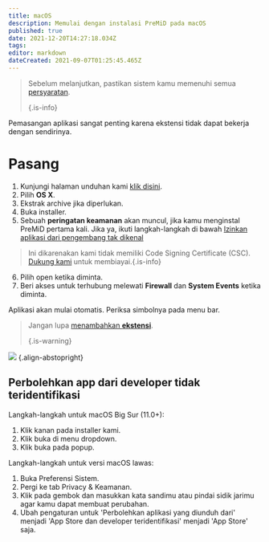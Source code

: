 ```yaml
---
title: macOS
description: Memulai dengan instalasi PreMiD pada macOS
published: true
date: 2021-12-20T14:27:18.034Z
tags:
editor: markdown
dateCreated: 2021-09-07T01:25:45.465Z
---
```


> Sebelum melanjutkan, pastikan sistem kamu memenuhi semua [persyaratan](/install/requirements). 
> 
> {.is-info}

Pemasangan aplikasi sangat penting karena ekstensi tidak dapat bekerja dengan sendirinya.

# Pasang
1. Kunjungi halaman unduhan kami [klik disini](https://premid.app/downloads).
2. Pilih **OS X**.
3. Ekstrak archive jika diperlukan.
4. Buka installer.
5. Sebuah **peringatan keamanan** akan muncul, jika kamu menginstal PreMiD pertama kali. Jika ya, ikuti langkah-langkah di bawah [Izinkan aplikasi dari pengembang tak dikenal](https://docs.premid.app/install/macos#allow-apps-from-unidentified-developers)
> Ini dikarenakan kami tidak memiliki Code Signing Certificate (CSC). [Dukung kami](https://www.patreon.com/Timeraa) untuk membiayai.{.is-info}
6. Pilih open ketika diminta.
7. Beri akses untuk terhubung melewati **Firewall** dan **System Events** ketika diminta.

Aplikasi akan mulai otomatis. Periksa simbolnya pada menu bar.

> Jangan lupa [menambahkan **ekstensi**](/install). 
> 
> {.is-warning}

![](https://img.icons8.com/color/2x/mac-logo.png) {.align-abstopright}

## Perbolehkan app dari developer tidak teridentifikasi
Langkah-langkah untuk macOS Big Sur (11.0+):
1. Klik kanan pada installer kami.
2. Klik buka di menu dropdown.
3. Klik buka pada popup.

Langkah-langkah untuk versi macOS lawas:
1. Buka Preferensi Sistem.
2. Pergi ke tab Privacy & Keamanan.
3. Klik pada gembok dan masukkan kata sandimu atau pindai sidik jarimu agar kamu dapat membuat perubahan.
4. Ubah pengaturan untuk 'Perbolehkan aplikasi yang diunduh dari' menjadi 'App Store dan developer teridentifikasi' menjadi 'App Store' saja.
